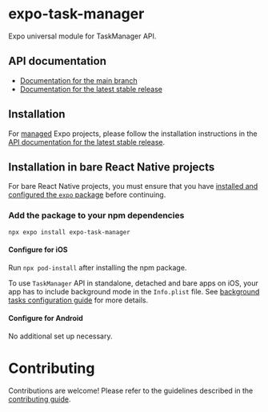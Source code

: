 # expo-task-manager

Expo universal module for TaskManager API.

## API documentation

- [Documentation for the main branch](https://github.com/expo/expo/blob/main/docs/pages/versions/unversioned/sdk/task-manager.mdx)
- [Documentation for the latest stable release](https://docs.expo.dev/versions/latest/sdk/task-manager/)

## Installation

For [managed](https://docs.expo.dev/archive/managed-vs-bare/) Expo projects, please follow the installation instructions in the [API documentation for the latest stable release](https://docs.expo.dev/versions/latest/sdk/task-manager/).

## Installation in bare React Native projects

For bare React Native projects, you must ensure that you have [installed and configured the `expo` package](https://docs.expo.dev/bare/installing-expo-modules/) before continuing.

### Add the package to your npm dependencies

```
npx expo install expo-task-manager
```

#### Configure for iOS

Run `npx pod-install` after installing the npm package.

To use `TaskManager` API in standalone, detached and bare apps on iOS, your app has to include background mode in the `Info.plist` file. See [background tasks configuration guide](https://docs.expo.dev/versions/latest/sdk/task-manager/#configuration-for-standalone-apps) for more details.

#### Configure for Android

No additional set up necessary.

# Contributing

Contributions are welcome! Please refer to the guidelines described in the [contributing guide](https://github.com/expo/expo#contributing).
